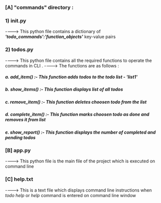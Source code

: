 ### **[A] "commands" directory :**

### **1) __init__.py**
----> This python file contains a dictionary of **_'todo_commands':'function_objects'_** key-value pairs

### **2) todos.py**
----> This python file contains all the required functions to operate the commands in CLI . 
----> The functions are as follows :

##### **a.** **_add_item()_** :- This function adds todos to the todo list - **_'list1'_**
##### **b.** **_show_items()_** :- This function displays list of all todos
##### **c.** **_remove_item()_** :- This function deletes choosen todo from the list
##### **d.** **_complete_item()_** :- This function marks choosen todo as done and removes it from list
##### **e.** **_show_report()_** :- This function displays the number of completed and pending todos

### **[B] app.py**
----> This python file is the main file of the project which is executed on command line

### **[C] help.txt**
----> This is a text file which displays command line instructions when _todo help_ or _help_ command is entered on command line window
